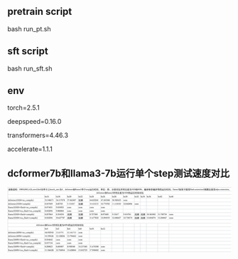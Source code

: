 ## pretrain script

bash run_pt.sh

## sft script

bash run_sft.sh

## env

torch=2.5.1

deepspeed=0.16.0

transformers=4.46.3

accelerate=1.1.1



## dcformer7b和llama3-7b运行单个step测试速度对比

<img src="https://github.com/Caiyun-AI/DCFormer/blob/lbb/pytorch/dcformer/img/dcformer%E5%92%8Cllama3%E5%8D%95%E6%AD%A5%E8%BF%90%E8%A1%8C%E6%97%B6%E9%97%B4%E5%AF%B9%E6%AF%94.png" width="2000">


